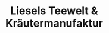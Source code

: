 ---
title: "Liesels Teewelt & Kräutermanufaktur"
url: /preetz/liesels-teewelt-und-kraeutermanufaktur/
shop: Tee
---